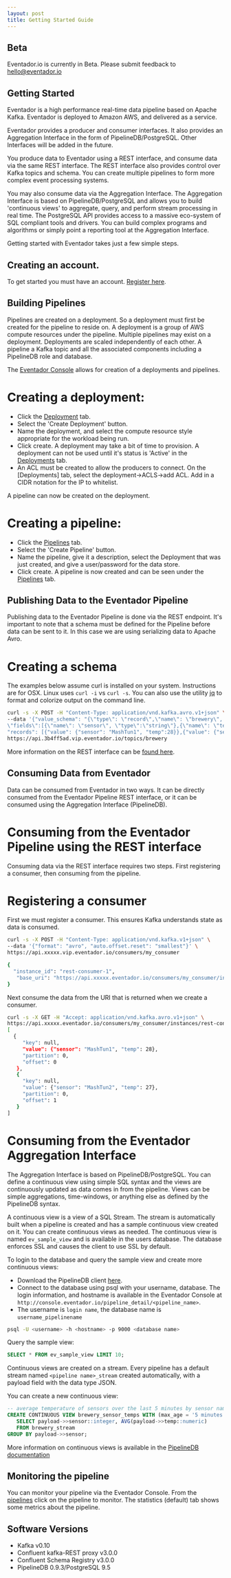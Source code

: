 ```yaml
---
layout: post
title: Getting Started Guide
---
```


## Beta

Eventador.io is currently in Beta. Please submit feedback to [hello@eventador.io](mailto:hello@eventador.io)

## Getting Started

Eventador is a high performance real-time data pipeline based on Apache Kafka. Eventador is deployed to Amazon AWS, and delivered as a service.

Eventador provides a producer and consumer interfaces. It also provides an Aggregation Interface in the form of PipelineDB/PostgreSQL. Other Interfaces will be added in the future.

You produce data to Eventador using a REST interface, and consume data via the same REST interface. The REST interface also provides control over Kafka topics and schema. You can create multiple pipelines to form more complex event processing systems.

You may also consume data via the Aggregation Interface. The Aggregation Interface is based on PipelineDB/PostgreSQL and allows you to build 'continuous views' to aggregate, query, and perform stream processing in real time. The PostgreSQL API provides access to a massive eco-system of SQL compliant tools and drivers. You can build complex programs and algorithms or simply point a reporting tool at the Aggregation Interface.

Getting started with Eventador takes just a few simple steps.

## Creating an account.

To get started you must have an account. [Register here](http://console.eventador.io/register).

## Building Pipelines

Pipelines are created on a deployment. So a deployment must first be created for the pipeline to reside on. A deployment is a group of AWS compute resources under the pipeline. Multiple pipelines may exist on a deployment. Deployments are scaled independently of each other. A pipeline a Kafka topic and all the associated components including a PipelineDB role and database.

The [Eventador Console](https://console.eventador.io) allows for creation of a deployments and pipelines.

# Creating a deployment:
- Click the [Deployment](http://console.eventador.io/deployments) tab.
- Select the 'Create Deployment' button.
- Name the deployment, and select the compute resource style appropriate for the workload being run.
- Click create. A deployment may take a bit of time to provision. A deployment can not be used until it's status is 'Active' in the [Deployments](http://console.eventador.io/deployments) tab.
- An ACL must be created to allow the producers to connect. On the [Deployments] tab, select the deployment->ACLS->add ACL. Add in a CIDR notation for the IP to whitelist.

A pipeline can now be created on the deployment.

# Creating a pipeline:
- Click the [Pipelines](http://console.eventador.io/pipelines) tab.
- Select the 'Create Pipeline' button.
- Name the pipeline, give it a description, select the Deployment that was just created, and give a user/password for the data store.
- Click create. A pipeline is now created and can be seen under the [Pipelines](http://console.eventador.io/pipelines) tab.

## Publishing Data to the Eventador Pipeline

Publishing data to the Eventador Pipeline is done via the REST endpoint. It's important to note that a schema must be defined for the Pipeline before data can be sent to it. In this case we are using serializing data to Apache Avro.

# Creating a schema

The examples below assume curl is installed on your system. Instructions are for OSX. Linux uses ```curl -i``` vs ```curl -s```. You can also use the utility [jq](https://stedolan.github.io/jq/) to format and colorize output on the command line.

```bash
curl -s -X POST -H "Content-Type: application/vnd.kafka.avro.v1+json" \
--data '{"value_schema": "{\"type\": \"record\",\"name\": \"brewery\",
\"fields\":[{\"name\": \"sensor\", \"type\":\"string\"},{\"name\": \"temp\", \"type\": \"int\"}]}",
"records": [{"value": {"sensor": "MashTun1", "temp":28}},{"value": {"sensor": "MashTun2", "temp":27}}]}' \
https://api.3b4ff5ad.vip.eventador.io/topics/brewery
```

More information on the REST interface can be [found here](http://docs.confluent.io/3.0.0/kafka-rest/docs/api.html).

## Consuming Data from Eventador

Data can be consumed from Eventador in two ways. It can be directly consumed from the Eventador Pipeline REST interface, or it can be consumed using the Aggregation Interface (PipelineDB).

# Consuming from the Eventador Pipeline using the REST interface

Consuming data via the REST interface requires two steps. First registering a consumer, then consuming from the pipeline.

# Registering a consumer

First we must register a consumer. This ensures Kafka understands state as data is consumed.

```bash
curl -s -X POST -H "Content-Type: application/vnd.kafka.v1+json" \
--data '{"format": "avro", "auto.offset.reset": "smallest"}' \
https://api.xxxxx.vip.eventador.io/consumers/my_consumer

{
  "instance_id": "rest-consumer-1",
   "base_uri": "https://api.xxxxx.eventador.io/consumers/my_consumer/instances/rest-consumer-1"
}

```

Next consume the data from the URI that is returned when we create a consumer.

```bash
curl -s -X GET -H "Accept: application/vnd.kafka.avro.v1+json" \
https://api.xxxxx.eventador.io/consumers/my_consumer/instances/rest-consumer-1/topics/brewery
[
  {
     "key": null,
     "value": {"sensor": "MashTun1", "temp": 28},
     "partition": 0,
     "offset": 0
   },
   {
     "key": null,
     "value": {"sensor": "MashTun2", "temp": 27},
     "partition": 0,
     "offset": 1
   }
]
```

# Consuming from the Eventador Aggregation Interface

The Aggregation Interface is based on PipelineDB/PostgreSQL. You can define a continuous view using simple SQL syntax and the views are continuously updated as data comes in from the pipeline. Views can be simple aggregations, time-windows, or anything else as defined by the PipelineDB syntax.

A continuous view is a view of a SQL Stream. The stream is automatically built when a pipeline is created and has a sample continuous view created on it. You can create continuous views as needed. The continuous view is named ```ev_sample_view``` and is available in the users database. The database enforces SSL and causes the client to use SSL by default.

To login to the database and query the sample view and create more continuous views:

- Download the PipelineDB client [here](https://www.pipelinedb.com/download).
- Connect to the database using psql with your username, database. The login information, and hostname is available in the Eventador Console at ```http://console.eventador.io/pipeline_detail/<pipeline_name>```.
- The username is ```login name```, the database name is ```username_pipelinename```

```bash
psql -U <username> -h <hostname> -p 9000 <database name>
```

Query the sample view:

```sql
SELECT * FROM ev_sample_view LIMIT 10;
```

Continuous views are created on a stream. Every pipeline has a default stream named ```<pipeline name>_stream``` created automatically, with a payload field with the data type JSON.

You can create a new continuous view:

```sql
-- average temperature of sensors over the last 5 minutes by sensor name
CREATE CONTINUOUS VIEW brewery_sensor_temps WITH (max_age = '5 minutes') AS
   SELECT payload->>sensor::integer, AVG(payload->>temp::numeric)
   FROM brewery_stream
GROUP BY payload->>sensor;
```

More information on continuous views is available in the [PipelineDB documentation](http://docs.pipelinedb.com/continuous-views.html)

## Monitoring the pipeline

You can monitor your pipeline via the Eventador Console. From the [pipelines](http://console.eventador.io/pipelines) click on the pipeline to monitor. The statistics (default) tab shows some metrics about the pipeline.

## Software Versions
- Kafka v0.10
- Confluent kafka-REST proxy v3.0.0
- Confluent Schema Registry v3.0.0
- PipelineDB 0.9.3/PostgreSQL 9.5
